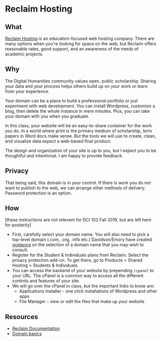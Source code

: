 # Reclaim Hosting

## What

[Reclaim Hosting](https://reclaimhosting.com) is an education-focused web hosting company. There are many options when you're looking for space on the web, but Reclaim offers reasonable rates, good support, and an awareness of the needs of academic projects.

## Why

The Digital Humanities community values open, public scholarship. Sharing your data and your process helps others build up on your work or learn from your experience.

Your domain can be a place to build a professional portfolio or just experiment with web development. You can install Wordpress, customize a blog, then delete the whole instance in mere minutes. Plus, you can take your domain with you when you graduate.

In this class, your website will be an easy-to-share container for the work you do. In a world where print is the primary medium of scholarship, term papers in Word docs make sense. But the tools we will use to create, clean, and visualize data expect a web-based final product.

The design and organization of your site is up to you, but I expect you to be thoughtful and intentional. I am happy to provide feedback.

## Privacy

That being said, this domain is in your control. If there is work you do not want to publish to the web, we can arrange other methods of delivery. Password protection is an option.


## How

[these instructions are not relevant for DCI 102 Fall 2019, but are left here for posterity]

* First, carefully select your domain name. You will also need to pick a top-level domain \(.com, .org, .info etc.\) Davidson/Emory have created [guidance](http://domains.davidson.edu/support/general_information/choosing_a_domain_name) on the selection of a domain name that you may wish to consult. 
* Register for the Student & Individuals plans from Reclaim. Select the privacy protection add-on. To get there, go to Products &gt; Shared Hosting &gt; Students & Individuals. 
* You can access the backend of your website by prepending `/cpanel` to your URL. The cPanel is a common way to access all the different controls and features of your site. 
* We will go over the cPanel in class, but the important links to know are:
  * Applications Installer - one click installations of Wordpress and other apps
  * File Manager - view or edit the files that make up your website

## Resources

* [Reclaim Documentation](http://docs.reclaimhosting.com/)
* [Domain basics](http://domains.davidson.edu/support/general_information/domain_basics)



